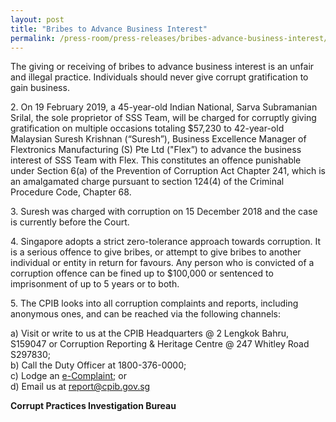 ```yaml
---
layout: post
title: "Bribes to Advance Business Interest"
permalink: /press-room/press-releases/bribes-advance-business-interest/
---
```

The giving or receiving of bribes to advance business interest is an unfair and illegal practice. Individuals should never give corrupt gratification to gain business.

2\.          On 19 February 2019, a 45-year-old Indian National, Sarva Subramanian Srilal, the sole proprietor of SSS Team, will be charged for corruptly giving gratification on multiple occasions totaling $57,230 to 42-year-old Malaysian Suresh Krishnan (“Suresh”), Business Excellence Manager of Flextronics Manufacturing (S) Pte Ltd ("Flex”) to advance the business interest of SSS Team with Flex. This constitutes an offence punishable under Section 6(a) of the Prevention of Corruption Act Chapter 241, which is an amalgamated charge pursuant to section 124(4) of the Criminal Procedure Code, Chapter 68.

3\.          Suresh was charged with corruption on 15 December 2018 and the case is currently before the Court. 

4\.          Singapore adopts a strict zero-tolerance approach towards corruption. It is a serious offence to give bribes, or attempt to give bribes to another individual or entity in return for favours. Any person who is convicted of a corruption offence can be fined up to $100,000 or sentenced to imprisonment of up to 5 years or to both. 

5\.          The CPIB looks into all corruption complaints and reports, including anonymous ones, and can be reached via the following channels:

a) Visit or write to us at the CPIB Headquarters @ 2 Lengkok Bahru, S159047 or Corruption Reporting & Heritage Centre @ 247 Whitley Road S297830;<br />
b) Call the Duty Officer at 1800-376-0000;<br />
c) Lodge an [e-Complaint](/e-services/e-complaint-for-corrupt-conduct); or<br>
d) Email us at <a class="spamspan" href="mailto:report@cpib.gov.sg">report@cpib.gov.sg</a>

**Corrupt Practices Investigation Bureau**
